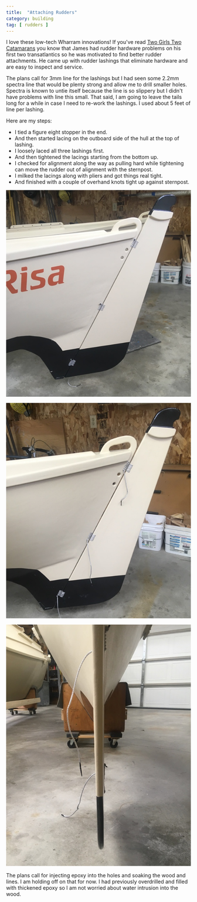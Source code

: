```yaml
---
title:  "Attaching Rudders"
category: building
tag: [ rudders ]
---
```


I love these low-tech Wharram innovations! If you've read [Two Girls Two Catamarans](https://www.wharram.com/shop/books/two-girls-two-catamarans) you know that James had rudder hardware problems on his first two transatlantics so he was motivated to find better rudder attachments. He came up with rudder lashings that eliminate hardware and are easy to inspect and service.

The plans call for 3mm line for the lashings but I had seen some 2.2mm spectra line that would be plenty strong and allow me to drill smaller holes. Spectra is known to untie itself because the line is so slippery but I didn't have problems with line this small. That said, I am going to leave the tails long for a while in case I need to re-work the lashings. I used about 5 feet of line per lashing.

Here are my steps:
  * I tied a figure eight stopper in the end.
  * And then started lacing on the outboard side of the hull at the top of lashing.
  * I loosely laced all three lashings first.
  * And then tightened the lacings starting from the bottom up.
  * I checked for alignment along the way as pulling hard while tightening can move the rudder out of alignment with the sternpost.
  * I milked the lacings along with pliers and got things real tight.
  * And finished with a couple of overhand knots tight up against sternpost.

![Outboard Side of Rudder](/assets/images/attach-rudders-1.jpeg)

![Outboard Side of Rudder](/assets/images/attach-rudders-2.jpeg)

![Rudder Alignment](/assets/images/attach-rudders-3.jpeg)

The plans call for injecting epoxy into the holes and soaking the wood and lines. I am holding off on that for now. I had previously overdrilled and filled with thickened epoxy so I am not worried about water intrusion into the wood.
